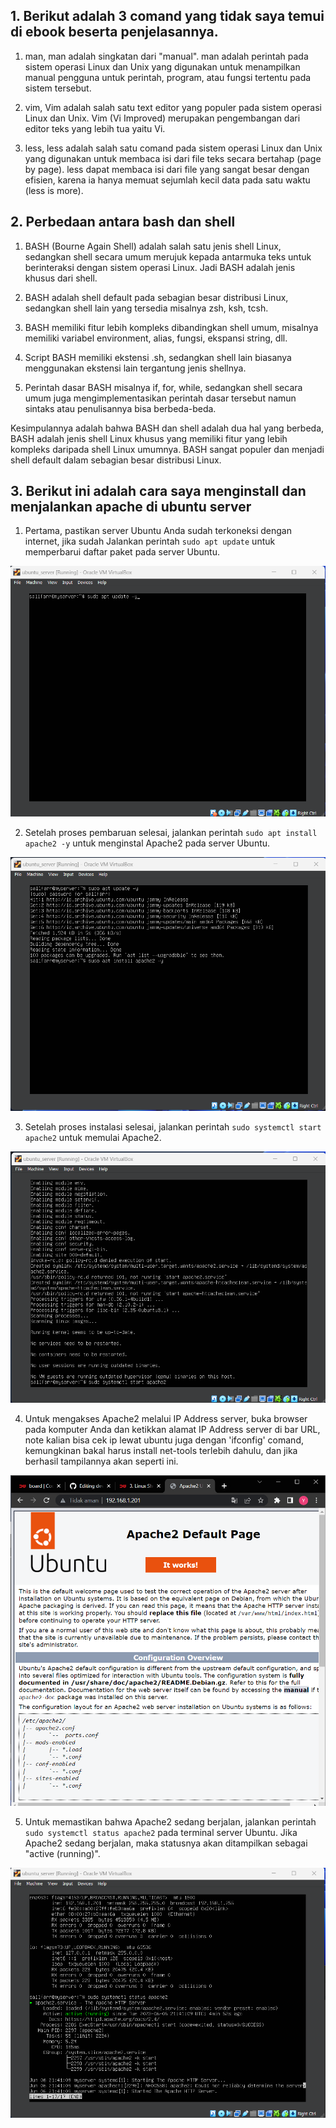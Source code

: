 ## 1. Berikut adalah 3 comand yang tidak saya temui di ebook beserta penjelasannya.

1. man, man adalah singkatan dari "manual". man adalah perintah pada sistem operasi Linux dan Unix yang digunakan untuk menampilkan manual pengguna untuk perintah, program, atau fungsi tertentu pada sistem tersebut.

2.  vim, Vim adalah salah satu text editor yang populer pada sistem operasi Linux dan Unix. Vim (Vi Improved) merupakan pengembangan dari editor teks yang lebih tua yaitu Vi.

3. less, less adalah salah satu comand pada sistem operasi Linux dan Unix yang digunakan untuk membaca isi dari file teks secara bertahap (page by page). less dapat membaca isi dari file yang sangat besar dengan efisien, karena ia hanya memuat sejumlah kecil data pada satu waktu (less is more). 



## 2. Perbedaan antara bash dan shell

1. BASH (Bourne Again Shell) adalah salah satu jenis shell Linux, sedangkan shell secara umum merujuk kepada antarmuka teks untuk berinteraksi dengan sistem operasi Linux. Jadi BASH adalah jenis khusus dari shell.

2. BASH adalah shell default pada sebagian besar distribusi Linux, sedangkan shell lain yang tersedia misalnya zsh, ksh, tcsh.

3. BASH memiliki fitur lebih kompleks dibandingkan shell umum, misalnya memiliki variabel environment, alias, fungsi, ekspansi string, dll.

4. Script BASH memiliki ekstensi .sh, sedangkan shell lain biasanya menggunakan ekstensi lain tergantung jenis shellnya.

5. Perintah dasar BASH misalnya if, for, while, sedangkan shell secara umum juga mengimplementasikan perintah dasar tersebut namun sintaks atau penulisannya bisa berbeda-beda.


Kesimpulannya adalah bahwa BASH dan shell adalah dua hal yang berbeda, BASH adalah jenis shell Linux khusus yang memiliki fitur yang lebih kompleks daripada shell Linux umumnya. BASH sangat populer dan menjadi shell default dalam sebagian besar distribusi Linux.


## 3. Berikut ini adalah cara saya menginstall dan menjalankan apache di ubuntu server


1. Pertama, pastikan server Ubuntu Anda sudah terkoneksi dengan internet, jika sudah Jalankan perintah `sudo apt update` untuk memperbarui daftar paket pada server Ubuntu.


![1](/week-1/Linux-Shell/img/1.png)


2. Setelah proses pembaruan selesai, jalankan perintah `sudo apt install apache2 -y` untuk menginstal Apache2 pada server Ubuntu.

![2](/week-1/Linux-Shell/img/2.png)


3. Setelah proses instalasi selesai, jalankan perintah `sudo systemctl start apache2` untuk memulai Apache2.

![3](/week-1/Linux-Shell/img/3.png)


4.  Untuk mengakses Apache2 melalui IP Address server, buka browser pada komputer Anda dan ketikkan alamat IP Address server di bar URL, note kalian bisa cek ip lewat ubuntu juga dengan 'ifconfig' comand, kemungkinan bakal harus install net-tools terlebih dahulu, dan jika berhasil tampilannya akan seperti ini.


![4](/week-1/Linux-Shell/img/4.png)


5. Untuk memastikan bahwa Apache2 sedang berjalan, jalankan perintah `sudo systemctl status apache2` pada terminal server Ubuntu. Jika Apache2 sedang berjalan, maka statusnya akan ditampilkan sebagai "active (running)".


![5](/week-1/Linux-Shell/img/5.png)





